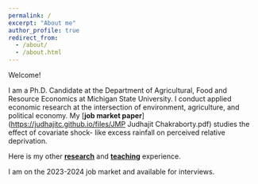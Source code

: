 ```yaml
---
permalink: /
excerpt: "About me"
author_profile: true
redirect_from: 
  - /about/
  - /about.html
---
```


Welcome! 

I am a Ph.D. Candidate at the Department of Agricultural, Food and Resource Economics at Michigan State University. I conduct applied economic research at the intersection of environment, agriculture, and political economy. My [**job market paper**](https://judhajitc.github.io/files/JMP Judhajit Chakraborty.pdf) studies the effect of covariate shock- like excess rainfall on perceived relative deprivation.

Here is my other [**research**](https://judhajitc.github.io/research/) and [**teaching**](https://judhajitc.github.io/teaching/) experience.

I am on the 2023-2024 job market and available for interviews.


<!---  Click [**here**](https://satyaki4.github.io/files/JMP_satyaki.pdf) for the paper. My research and teaching statements can be accessed from their respective tabs.  ---> 

<!--- Thank you very much for dropping by!---> 

